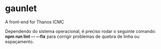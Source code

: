 # gaunlet
A front-end for Thanos ICMC

Dependendo do sistema operacional, é preciso rodar o seguinte comando:
**npm run lint -- --fix**
para corrigir problemas de quebra de linha ou espaçamento.

